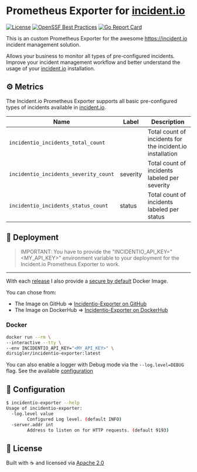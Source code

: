 # Prometheus Exporter for [incident.io](https://incident.io)

[![License](https://img.shields.io/badge/License-Apache_2.0-blue.svg)](https://opensource.org/licenses/Apache-2.0)
[![OpenSSF Best Practices](https://www.bestpractices.dev/projects/8660/badge)](https://www.bestpractices.dev/projects/8660)
[![Go Report Card](https://goreportcard.com/badge/github.com/dirsigler/incidentio-exporter)](https://goreportcard.com/report/github.com/dirsigler/incidentio-exporter)

This is an custom Prometheus Exporter for the awesome https://incident.io incident management solution.

Allows your business to monitor all types of pre-configured incidents.
Improve your incident management workflow and better understand the usage of your [incident.io](https://incident.io) installation.

## ⚙️ Metrics

The Incident.io Prometheus Exporter supports all basic pre-configured types of incidents available in [incident.io](https://incident.io).

| Name                                  | Label    | Description                                               |
|---------------------------------------|----------|-----------------------------------------------------------|
| `incidentio_incidents_total_count`    |          | Total count of incidents for the incident.io installation |
| `incidentio_incidents_severity_count` | severity | Total count of incidents labeled per severity             |
| `incidentio_incidents_status_count`   | status   | Total count of incidents labeled per status               |

## 🚀 Deployment

> IMPORTANT: You have to provide the "INCIDENTIO_API_KEY="<MY_API_KEY>" environment variable to your deployment for the Incident.io Prometheus Exporter to work.

---

With each [release](https://github.com/dirsigler/incidentio-exporter/releases) I also provide a [secure by default](https://www.chainguard.dev/chainguard-images) Docker Image.

You can chose from:
- The Image on GitHub => [Incidentio-Exporter on GitHub](https://github.com/dirsigler/incidentio-exporter/pkgs/container/incidentio-exporter)
- The Image on DockerHub => [Incidentio-Exporter on DockerHub](https://hub.docker.com/repository/docker/dirsigler/incidentio-exporter/general)

### Docker
```sh
docker run --rm \
--interactive --tty \
--env INCIDENTIO_API_KEY="<MY_API_KEY>" \
dirsigler/incidentio-exporter:latest
```

You can also enable a logger with Debug mode via the `--log.level=DEBUG` flag.
See the available [configuration](#🚩-configuration)


## 🚩 Configuration

```sh
$ incidentio-exporter --help
Usage of incidentio-exporter:
  -log.level value
    	Configured Log level. (default INFO)
  -server.addr int
    	Address to listen on for HTTP requests. (default 9193)
```


## 📝 License

Built with ☕️ and licensed via [Apache 2.0](./LICENSE)
